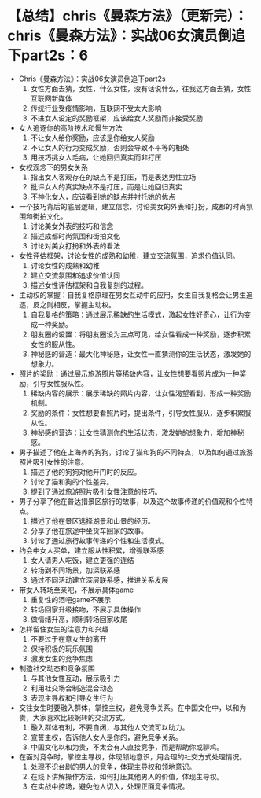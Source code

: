 # 【总结】chris《曼森方法》（更新完）：chris《曼森方法》：实战06女演员倒追下part2s：6

-   Chris《曼森方法》：实战06女演员倒追下part2s
    1.  女性方面去猜，女性，什么女性，没有话说什么，往我这方面去猜，女性互联网新媒体
    2.  传统行业受疫情影响，互联网不受太大影响
    3.  不进女人设定的奖励框架，应该给女人奖励而非接受奖励
-   女人追逐你的高阶技术和慢生方法
    1.  不让女人给你奖励，应该是你给女人奖励
    2.  不让女人的行为变成奖励，否则会导致不平等的相处
    3.  用技巧挑女人毛病，让她回归真实而非打压
-   女权观念下的男女关系
    1.  指出女人客观存在的缺点不是打压，而是表达男性立场
    2.  批评女人的真实缺点不是打压，而是让她回归真实
    3.  不神化女人，应该看到她的缺点并衬托她的优点
-   一个技巧背后的底层逻辑，建立信念，讨论美女的外表和打扮，成都的时尚氛围和街拍文化。
    1.  讨论美女外表的技巧和信念
    2.  描述成都时尚氛围和街拍文化
    3.  讨论对美女打扮和外表的看法
-   女性评估框架，讨论女性的成熟和幼稚，建立交流氛围，追求价值认同。
    1.  讨论女性的成熟和幼稚
    2.  建立交流氛围和追求价值认同
    3.  描述女性评估框架和自我复刻的过程。
-   主动权的掌握：自我复格原理在男女互动中的应用，女生自我复格会让男生追逐，反之则相反，掌握主动权。
    1.  自我复格的策略：通过展示稀缺的生活模式，激起女性好奇心，让行为变成一种奖励。
    2.  朋友圈的设置：将朋友圈设为三点可见，给女性看成一种奖励，逐步积累女性的服从性。
    3.  神秘感的营造：最大化神秘感，让女性一直猜测你的生活状态，激发她的想象力。
-   照片的奖励：通过展示旅游照片等稀缺内容，让女性想要看照片成为一种奖励，引导女性服从性。
    1.  稀缺内容的展示：展示稀缺的照片内容，让女性渴望看到，形成一种奖励机制。
    2.  奖励的条件：女性想要看照片时，提出条件，引导女性服从，逐步积累服从性。
    3.  神秘感的营造：让女性猜测你的生活状态，激发她的想象力，增加神秘感。
-   男子描述了他在上海养的狗狗，讨论了猫和狗的不同特点，以及如何通过旅游照片吸引女性的注意。
    1.  描述了他的狗狗对他开门时的反应。
    2.  讨论了猫和狗的个性差异。
    3.  提到了通过旅游照片吸引女性注意的技巧。
-   男子分享了他在普达措景区旅行的故事，以及这个故事传递的价值观和个性特点。
    1.  描述了他在景区选择湖景和山景的经历。
    2.  分享了他在旅途中坐货车回家的故事。
    3.  讨论了通过旅行故事传递的个性和生活模式。
-   约会中女人买单，建立服从性积累，增强联系感
    1.  女人请男人吃饭，建立更强的连结
    2.  转场到不同场景，加深联系感
    3.  通过不同活动建立深层联系感，推进关系发展
-   带女人转场至亲吧，不展示具体game
    1.  重复性的酒吧game不展示
    2.  转场回家升级接吻，不展示具体操作
    3.  做情绪升高，顺利转场回家收尾
-   怎样留住女生的注意力和兴趣
    1.  不要过于在意女生的离开
    2.  保持积极的玩乐氛围
    3.  激发女生的竞争焦虑
-   制造社交动态和竞争氛围
    1.  与其他女性互动，展示吸引力
    2.  利用社交场合制造混合动态
    3.  表现主导权和引导女生行为
-   交往女生时要融入群体，掌控主权，避免竞争关系。在中国文化中，以和为贵，大家喜欢比较婉转的交流方式。
    1.  融入群体有利，不要自闭，与其他人交流可以助力。
    2.  宣誓主权，告诉他人女人是你的，避免竞争关系。
    3.  中国文化以和为贵，不太会有人直接竞争，而是帮助你或聊鸡。
-   在面对竞争时，掌控主导权，体现领地意识，用合理的社交方式处理情况。
    1.  处理不识台剧的男人的竞争，体现主导权和领地意识。
    2.  在线下讲解操作方法，如何打压其他男人的价值，体现主导权。
    3.  在实战中控场，避免他人切入，处理正面竞争情况。